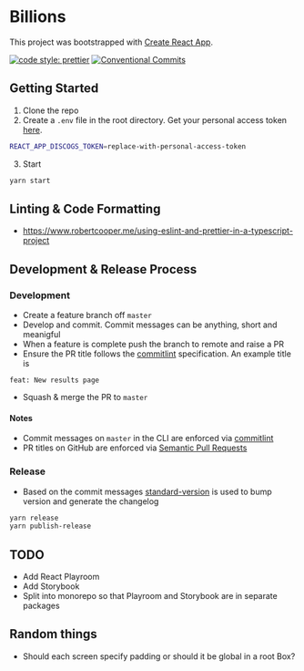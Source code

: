 # Billions

This project was bootstrapped with [Create React App](https://github.com/facebook/create-react-app).

[![code style: prettier](https://img.shields.io/badge/code_style-prettier-ff69b4.svg?style=flat-square)](https://github.com/prettier/prettier)
[![Conventional Commits](https://img.shields.io/badge/Conventional%20Commits-1.0.0-yellow.svg)](https://conventionalcommits.org)

## Getting Started

1. Clone the repo
2. Create a `.env` file in the root directory. Get your personal access token [here](https://www.discogs.com/settings/developers).

```bash
REACT_APP_DISCOGS_TOKEN=replace-with-personal-access-token
```

3. Start

```bash
yarn start
```

## Linting & Code Formatting

- https://www.robertcooper.me/using-eslint-and-prettier-in-a-typescript-project

## Development & Release Process

### Development

- Create a feature branch off `master`
- Develop and commit. Commit messages can be anything, short and meanigful
- When a feature is complete push the branch to remote and raise a PR
- Ensure the PR title follows the [commitlint](https://github.com/conventional-changelog/commitlint) specification. An example title is

```
feat: New results page
```

- Squash & merge the PR to `master`

#### Notes

- Commit messages on `master` in the CLI are enforced via [commitlint](https://github.com/conventional-changelog/commitlint)
- PR titles on GitHub are enforced via [Semantic Pull Requests](https://github.com/zeke/semantic-pull-requests)

### Release

- Based on the commit messages [standard-version](https://github.com/conventional-changelog/standard-version) is used to bump version and generate the changelog

```bash
yarn release
yarn publish-release
```

## TODO

- Add React Playroom
- Add Storybook
- Split into monorepo so that Playroom and Storybook are in separate packages

## Random things

- Should each screen specify padding or should it be global in a root Box?
